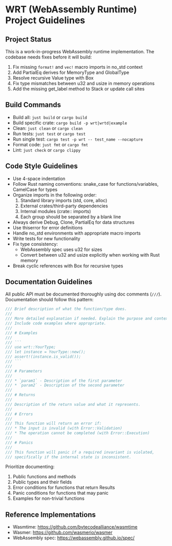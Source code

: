 # WRT (WebAssembly Runtime) Project Guidelines

## Project Status
This is a work-in-progress WebAssembly runtime implementation. The codebase needs fixes before it will build:
1. Fix missing `format!` and `vec!` macro imports in no_std context
2. Add PartialEq derives for MemoryType and GlobalType
3. Resolve recursive Value type with Box<T>
4. Fix type mismatches between u32 and usize in memory operations
5. Add the missing get_label method to Stack or update call sites

## Build Commands
- Build all: `just build` or `cargo build`
- Build specific crate: `cargo build -p wrt|wrtd|example`
- Clean: `just clean` or `cargo clean`
- Run tests: `just test` or `cargo test`
- Run single test: `cargo test -p wrt -- test_name --nocapture`
- Format code: `just fmt` or `cargo fmt`
- Lint: `just check` or `cargo clippy`

## Code Style Guidelines
- Use 4-space indentation
- Follow Rust naming conventions: snake_case for functions/variables, CamelCase for types
- Organize imports in the following order:
  1. Standard library imports (std, core, alloc)
  2. External crates/third-party dependencies
  3. Internal modules (crate:: imports)
  4. Each group should be separated by a blank line
- Always derive Debug, Clone, PartialEq for data structures
- Use thiserror for error definitions
- Handle no_std environments with appropriate macro imports
- Write tests for new functionality
- Fix type consistency:
  - WebAssembly spec uses u32 for sizes
  - Convert between u32 and usize explicitly when working with Rust memory
- Break cyclic references with Box<T> for recursive types

## Documentation Guidelines

All public API must be documented thoroughly using doc comments (`///`). Documentation should follow this pattern:

```rust
/// Brief description of what the function/type does.
///
/// More detailed explanation if needed. Explain the purpose and context.
/// Include code examples where appropriate.
///
/// # Examples
///
/// ```
/// use wrt::YourType;
/// let instance = YourType::new();
/// assert!(instance.is_valid());
/// ```
///
/// # Parameters
///
/// * `param1` - Description of the first parameter
/// * `param2` - Description of the second parameter
///
/// # Returns
///
/// Description of the return value and what it represents.
///
/// # Errors
///
/// This function will return an error if:
/// * The input is invalid (with Error::Validation)
/// * The operation cannot be completed (with Error::Execution)
///
/// # Panics
///
/// This function will panic if a required invariant is violated,
/// specifically if the internal state is inconsistent.
```

Prioritize documenting:
1. Public functions and methods
2. Public types and their fields
3. Error conditions for functions that return Results
4. Panic conditions for functions that may panic
5. Examples for non-trivial functions

## Reference Implementations
- Wasmtime: https://github.com/bytecodealliance/wasmtime
- Wasmer: https://github.com/wasmerio/wasmer
- WebAssembly spec: https://webassembly.github.io/spec/